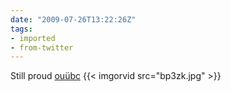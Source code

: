 ```yaml
---
date: "2009-07-26T13:22:26Z"
tags:
- imported
- from-twitter
---
```

Still proud [ouübc](/tags/ouubc) {{< imgorvid src="bp3zk.jpg" >}}
